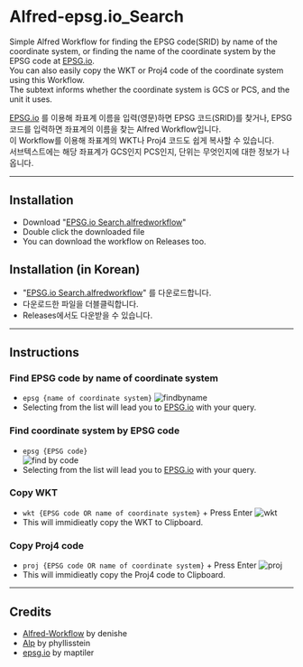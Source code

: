 # Alfred-epsg.io_Search
Simple Alfred Workflow for finding the EPSG code(SRID) by name of the coordinate system, or finding the name of the coordinate system by the EPSG code at [EPSG.io](http://epsg.io/).  
You can also easily copy the WKT or Proj4 code of the coordinate system using this Workflow.  
The subtext informs whether the coordinate system is GCS or PCS, and the unit it uses.

[EPSG.io](http://epsg.io/) 를 이용해 좌표계 이름을 입력(영문)하면 EPSG 코드(SRID)를 찾거나, EPSG 코드를 입력하면 좌표계의 이름을 찾는 Alfred Workflow입니다.  
이 Workflow를 이용해 좌표계의 WKT나 Proj4 코드도 쉽게 복사할 수 있습니다.  
서브텍스트에는 해당 좌표계가 GCS인지 PCS인지, 단위는 무엇인지에 대한 정보가 나옵니다.

--------------
## Installation
* Download "[EPSG.io Search.alfredworkflow](https://github.com/custardcream98/Alfred-epsg.io_Search/raw/main/EPSG.io%20Search.alfredworkflow)"
* Double click the downloaded file
* You can download the workflow on Releases too.

## Installation (in Korean)
* "[EPSG.io Search.alfredworkflow](https://github.com/custardcream98/Alfred-epsg.io_Search/raw/main/EPSG.io%20Search.alfredworkflow)" 를 다운로드합니다.
* 다운로드한 파일을 더블클릭합니다.
* Releases에서도 다운받을 수 있습니다.

--------------
## Instructions
### Find EPSG code by name of coordinate system
* ```epsg {name of coordinate system}```
![findbyname](https://user-images.githubusercontent.com/87423085/130335571-195df6b8-3c19-44dc-9ef2-25732285409e.png)
* Selecting from the list will lead you to [EPSG.io](http://epsg.io/) with your query.

### Find coordinate system by EPSG code
* ```epsg {EPSG code}```  
![find by code](https://user-images.githubusercontent.com/87423085/130335881-2fb74ee0-6e4b-4a8e-8e8f-7d2ba0d1499e.png)
* Selecting from the list will lead you to [EPSG.io](http://epsg.io/) with your query.

### Copy WKT
* ```wkt {EPSG code OR name of coordinate system}``` + Press Enter
![wkt](https://user-images.githubusercontent.com/87423085/130335931-adda5a73-d978-4058-a0f2-1596c34f7a5d.png)
* This will immidieatly copy the WKT to Clipboard.

### Copy Proj4 code
* ```proj {EPSG code OR name of coordinate system}``` + Press Enter
![proj](https://user-images.githubusercontent.com/87423085/130335976-92263ee7-db7c-4942-8fe8-73ee640c9c52.png)
* This will immidieatly copy the Proj4 code to Clipboard.


---------------
## Credits
* [Alfred-Workflow](https://github.com/deanishe/alfred-workflow) by denishe
* [Alp](https://github.com/phyllisstein/alp) by phyllisstein
* [epsg.io](https://github.com/maptiler/epsg.io) by maptiler

